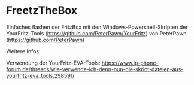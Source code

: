 # FreetzTheBox
Einfaches flashen der FritzBox mit den Windows-Powershell-Skripten der YourFritz-Tools (https://github.com/PeterPawn/YourFritz) von PeterPawn (https://github.com/PeterPawn)

Weitere Infos:

Verwendung der YourFritz-EVA-Tools: https://www.ip-phone-forum.de/threads/wie-verwende-ich-denn-nun-die-skript-dateien-aus-yourfritz-eva_tools.298591/
